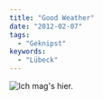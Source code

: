 ```yaml
---
title: "Good Weather"
date: "2012-02-07"
tags:
  - "Geknipst"
keywords:
  - "Lübeck"
---
```


![Ich mag's hier.](/images/codecandies/20120207-191618.jpg)
